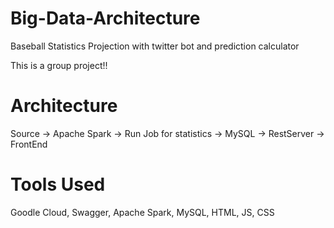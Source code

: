 # Big-Data-Architecture
Baseball Statistics Projection with twitter bot and prediction calculator

This is a group project!!

# Architecture
Source -> Apache Spark -> Run Job for statistics -> MySQL -> RestServer -> FrontEnd

# Tools Used
Goodle Cloud, Swagger, Apache Spark, MySQL, HTML, JS, CSS
